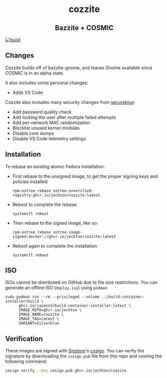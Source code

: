 <h1 align="center">
  cozzite
</h1>

<h2 align="center">
Bazzite + COSMIC
</h2>

[![build](https://github.com/jechton/cozzite/actions/workflows/build.yml/badge.svg)](https://github.com/jechton/cozzite/actions/workflows/build.yml)

## Changes

Cozzite builds off of bazzite-gnome, and leaves Gnome available since COSMIC is in an alpha state.

It also includes some personal changes:

- Adds VS Code

Cozzite also includes many security changes from [secureblue](https://github.com/secureblue/secureblue):

- Add password quality check
- Add locking the user after multiple failed attempts
- Add per-network MAC randomization
- Blocklist unused kernel modules
- Disable core dumps
- Disable VS Code telemetry settings

## Installation

To rebase an existing atomic Fedora installation:

- First rebase to the unsigned image, to get the proper signing keys and policies installed:
  ```
  rpm-ostree rebase ostree-unverified-registry:ghcr.io/jechton/cozzite:latest
  ```
- Reboot to complete the rebase:
  ```
  systemctl reboot
  ```
- Then rebase to the signed image, like so:
  ```
  rpm-ostree rebase ostree-image-signed:docker://ghcr.io/jechton/cozzite:latest
  ```
- Reboot again to complete the installation
  ```
  systemctl reboot
  ```

## ISO

ISOs cannot be distributed on GitHub due to file size restrictions. You can generate an offline ISO (`deploy.iso`) using `podman`:

```
sudo podman run --rm --privileged --volume .:/build-container-installer/build \
      ghcr.io/jasonn3/build-container-installer:latest \
      IMAGE_REPO=ghcr.io/jechton \
      IMAGE_NAME=cozzite \
      IMAGE_TAG=latest \
      VARIANT=Silverblue
```

## Verification

These images are signed with [Sigstore](https://www.sigstore.dev/)'s [cosign](https://github.com/sigstore/cosign). You can verify the signature by downloading the `cosign.pub` file from this repo and running the following command:

```bash
cosign verify --key cosign.pub ghcr.io/jechton/cozzite
```
